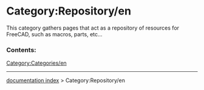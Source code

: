 # Category:Repository/en
This category gathers pages that act as a repository of resources for FreeCAD, such as macros, parts, etc\...

### Contents:

[Category:Categories/en](Category:Categories/en.md)

---
[documentation index](../README.md) > Category:Repository/en
